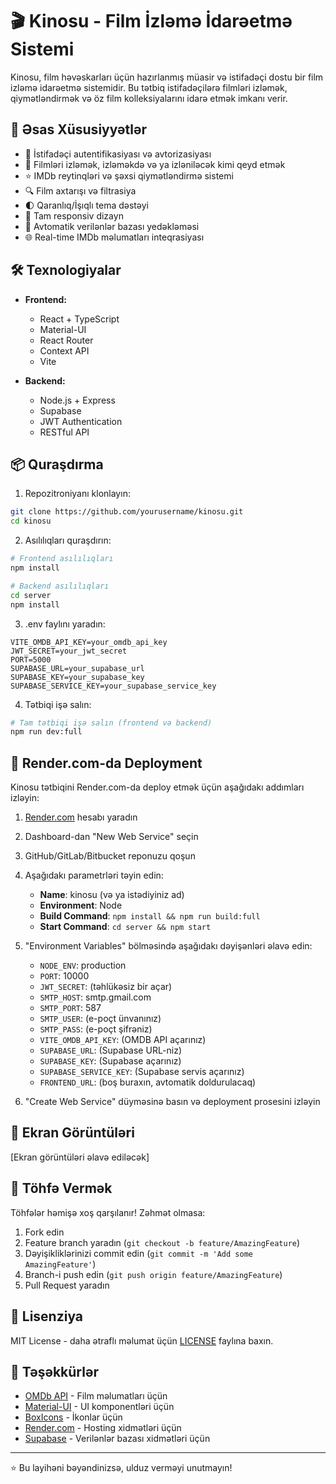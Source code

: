 # 🎬 Kinosu - Film İzləmə İdarəetmə Sistemi

Kinosu, film həvəskarları üçün hazırlanmış müasir və istifadəçi dostu bir film izləmə idarəetmə sistemidir. Bu tətbiq istifadəçilərə filmləri izləmək, qiymətləndirmək və öz film kolleksiyalarını idarə etmək imkanı verir.

## 🚀 Əsas Xüsusiyyətlər

- 🔐 İstifadəçi autentifikasiyası və avtorizasiyası
- 🎯 Filmləri izləmək, izləməkdə və ya izləniləcək kimi qeyd etmək
- ⭐ IMDb reytinqləri və şəxsi qiymətləndirmə sistemi
- 🔍 Film axtarışı və filtrasiya
- 🌓 Qaranlıq/İşıqlı tema dəstəyi
- 📱 Tam responsiv dizayn
- 🔄 Avtomatik verilənlər bazası yedəkləməsi
- 🌐 Real-time IMDb məlumatları inteqrasiyası

## 🛠️ Texnologiyalar

- **Frontend:**
  - React + TypeScript
  - Material-UI
  - React Router
  - Context API
  - Vite

- **Backend:**
  - Node.js + Express
  - Supabase
  - JWT Authentication
  - RESTful API

## 📦 Quraşdırma

1. Repozitroniyanı klonlayın:
```bash
git clone https://github.com/yourusername/kinosu.git
cd kinosu
```

2. Asılılıqları quraşdırın:
```bash
# Frontend asılılıqları
npm install

# Backend asılılıqları
cd server
npm install
```

3. .env faylını yaradın:
```env
VITE_OMDB_API_KEY=your_omdb_api_key
JWT_SECRET=your_jwt_secret
PORT=5000
SUPABASE_URL=your_supabase_url
SUPABASE_KEY=your_supabase_key
SUPABASE_SERVICE_KEY=your_supabase_service_key
```

4. Tətbiqi işə salın:
```bash
# Tam tətbiqi işə salın (frontend və backend)
npm run dev:full
```

## 🚀 Render.com-da Deployment

Kinosu tətbiqini Render.com-da deploy etmək üçün aşağıdakı addımları izləyin:

1. [Render.com](https://render.com) hesabı yaradın
2. Dashboard-dan "New Web Service" seçin
3. GitHub/GitLab/Bitbucket reponuzu qoşun
4. Aşağıdakı parametrləri təyin edin:
   - **Name**: kinosu (və ya istədiyiniz ad)
   - **Environment**: Node
   - **Build Command**: `npm install && npm run build:full`
   - **Start Command**: `cd server && npm start`
   
5. "Environment Variables" bölməsində aşağıdakı dəyişənləri əlavə edin:
   - `NODE_ENV`: production
   - `PORT`: 10000
   - `JWT_SECRET`: (təhlükəsiz bir açar)
   - `SMTP_HOST`: smtp.gmail.com
   - `SMTP_PORT`: 587
   - `SMTP_USER`: (e-poçt ünvanınız)
   - `SMTP_PASS`: (e-poçt şifrəniz)
   - `VITE_OMDB_API_KEY`: (OMDB API açarınız)
   - `SUPABASE_URL`: (Supabase URL-niz)
   - `SUPABASE_KEY`: (Supabase açarınız)
   - `SUPABASE_SERVICE_KEY`: (Supabase servis açarınız)
   - `FRONTEND_URL`: (boş buraxın, avtomatik doldurulacaq)

6. "Create Web Service" düyməsinə basın və deployment prosesini izləyin

## 📸 Ekran Görüntüləri

[Ekran görüntüləri əlavə ediləcək]

## 🤝 Töhfə Vermək

Töhfələr həmişə xoş qarşılanır! Zəhmət olmasa:

1. Fork edin
2. Feature branch yaradın (`git checkout -b feature/AmazingFeature`)
3. Dəyişikliklərinizi commit edin (`git commit -m 'Add some AmazingFeature'`)
4. Branch-i push edin (`git push origin feature/AmazingFeature`)
5. Pull Request yaradın

## 📝 Lisenziya

MIT License - daha ətraflı məlumat üçün [LICENSE](LICENSE) faylına baxın.

## 🙏 Təşəkkürlər

- [OMDb API](http://www.omdbapi.com/) - Film məlumatları üçün
- [Material-UI](https://mui.com/) - UI komponentləri üçün
- [BoxIcons](https://boxicons.com/) - İkonlar üçün
- [Render.com](https://render.com) - Hosting xidmətləri üçün
- [Supabase](https://supabase.com) - Verilənlər bazası xidmətləri üçün

---

⭐ Bu layihəni bəyəndinizsə, ulduz verməyi unutmayın! 